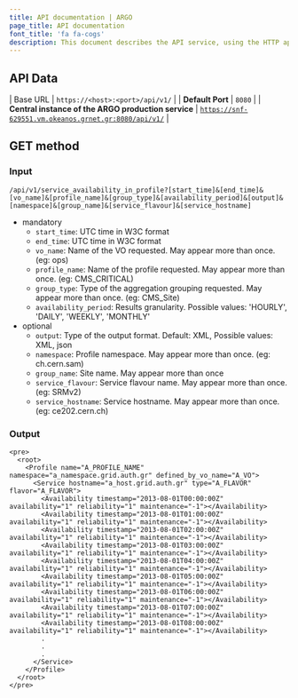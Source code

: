 ```yaml
---
title: API documentation | ARGO
page_title: API documentation 
font_title: 'fa fa-cogs'
description: This document describes the API service, using the HTTP application protocol. This API uses XML as the primary exchange format.
---
```


## API Data

| Base URL | <code>https://\<host\>:\<port\>/api/v1/</code> |
| **Default Port**         | <code>8080</code>  |
| **Central instance of the ARGO production service** |  <code>https://snf-629551.vm.okeanos.grnet.gr:8080/api/v1/</code> |

## GET method

### Input

    /api/v1/service_availability_in_profile?[start_time]&[end_time]&[vo_name]&[profile_name]&[group_type]&[availability_period]&[output]&[namespace]&[group_name]&[service_flavour]&[service_hostname] 

- mandatory
  - `start_time`: UTC time in W3C format 
  - `end_time`: UTC time in W3C format
  - `vo_name`: Name of the VO requested. May appear more than once. (eg: ops)
  - `profile_name`: Name of the profile requested. May appear more than once. (eg: CMS_CRITICAL)
  - `group_type`: Type of the aggregation grouping requested.  May appear more than once. (eg: CMS_Site)
  - `availability_period`: Results granularity. Possible values: 'HOURLY', 'DAILY', 'WEEKLY', 'MONTHLY'
- optional
  - `output`: Type of the output format. Default: XML, Possible values: XML, json
  - `namespace`: Profile namespace. May appear more than once. (eg: ch.cern.sam)
  - `group_name`: Site name. May appear more than once
  - `service_flavour`: Service flavour name. May appear more than once. (eg: SRMv2)
  - `service_hostname`: Service hostname. May appear more than once. (eg: ce202.cern.ch)

### Output 

    <pre>
      <root>
        <Profile name="A_PROFILE_NAME" namespace="a_namespace.grid.auth.gr" defined_by_vo_name="A_VO">
          <Service hostname="a_host.grid.auth.gr" type="A_FLAVOR" flavor="A_FLAVOR">
            <Availability timestamp="2013-08-01T00:00:00Z" availability="1" reliability="1" maintenance="-1"></Availability>
            <Availability timestamp="2013-08-01T01:00:00Z" availability="1" reliability="1" maintenance="-1"></Availability>
            <Availability timestamp="2013-08-01T02:00:00Z" availability="1" reliability="1" maintenance="-1"></Availability>
            <Availability timestamp="2013-08-01T03:00:00Z" availability="1" reliability="1" maintenance="-1"></Availability>
            <Availability timestamp="2013-08-01T04:00:00Z" availability="1" reliability="1" maintenance="-1"></Availability>
            <Availability timestamp="2013-08-01T05:00:00Z" availability="1" reliability="1" maintenance="-1"></Availability>
            <Availability timestamp="2013-08-01T06:00:00Z" availability="1" reliability="1" maintenance="-1"></Availability>
            <Availability timestamp="2013-08-01T07:00:00Z" availability="1" reliability="1" maintenance="-1"></Availability>
            <Availability timestamp="2013-08-01T08:00:00Z" availability="1" reliability="1" maintenance="-1"></Availability>
            .
            .
            .
          </Service>
        </Profile>
      </root>
    </pre>


